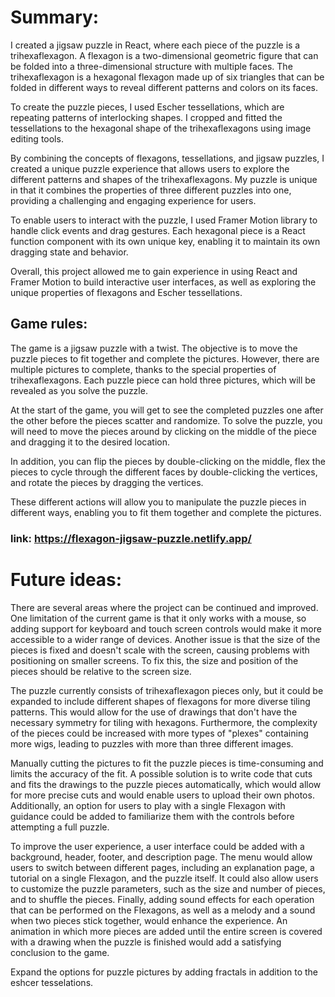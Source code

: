 # Summary:

I created a jigsaw puzzle in React, where each piece of the puzzle is a trihexaflexagon. 
A flexagon is a two-dimensional geometric figure that can be folded into a three-dimensional structure with multiple faces. 
The trihexaflexagon is a hexagonal flexagon made up of six triangles that can be folded in different ways to reveal different patterns and colors on its faces.

To create the puzzle pieces, I used Escher tessellations, which are repeating patterns of interlocking shapes. 
I cropped and fitted the tessellations to the hexagonal shape of the trihexaflexagons using image editing tools. 

By combining the concepts of flexagons, tessellations, and jigsaw puzzles, I created a unique puzzle experience that allows users to explore the different patterns and shapes of the trihexaflexagons.
My puzzle is unique in that it combines the properties of three different puzzles into one, providing a challenging and engaging experience for users.

To enable users to interact with the puzzle, I used Framer Motion library to handle click events and drag gestures. 
Each hexagonal piece is a React function component with its own unique key, enabling it to maintain its own dragging state and behavior.

Overall, this project allowed me to gain experience in using React and Framer Motion to build interactive user interfaces, as well as exploring the unique properties of flexagons and Escher tessellations. 


## Game rules:

The game is a jigsaw puzzle with a twist. 
The objective is to move the puzzle pieces to fit together and complete the pictures. 
However, there are multiple pictures to complete, thanks to the special properties of trihexaflexagons. 
Each puzzle piece can hold three pictures, which will be revealed as you solve the puzzle.

At the start of the game, you will get to see the completed puzzles one after the other before the pieces scatter and randomize. 
To solve the puzzle, you will need to move the pieces around by clicking on the middle of the piece and dragging it to the desired location.

In addition, you can flip the pieces by double-clicking on the middle, 
flex the pieces to cycle through the different faces by double-clicking the vertices, 
and rotate the pieces by dragging the vertices. 

These different actions will allow you to manipulate the puzzle pieces in different ways, enabling you to fit them together and complete the pictures.

### link: https://flexagon-jigsaw-puzzle.netlify.app/

# Future ideas:
There are several areas where the project can be continued and improved. One limitation of the current game is that it only works with a mouse, so adding support for keyboard and touch screen controls would make it more accessible to a wider range of devices. Another issue is that the size of the pieces is fixed and doesn't scale with the screen, causing problems with positioning on smaller screens. To fix this, the size and position of the pieces should be relative to the screen size.

The puzzle currently consists of trihexaflexagon pieces only, but it could be expanded to include different shapes of flexagons for more diverse tiling patterns. This would allow for the use of drawings that don't have the necessary symmetry for tiling with hexagons. Furthermore, the complexity of the pieces could be increased with more types of "plexes" containing more wigs, leading to puzzles with more than three different images.

Manually cutting the pictures to fit the puzzle pieces is time-consuming and limits the accuracy of the fit. A possible solution is to write code that cuts and fits the drawings to the puzzle pieces automatically, which would allow for more precise cuts and would enable users to upload their own photos. Additionally, an option for users to play with a single Flexagon with guidance could be added to familiarize them with the controls before attempting a full puzzle.

To improve the user experience, a user interface could be added with a background, header, footer, and description page. The menu would allow users to switch between different pages, including an explanation page, a tutorial on a single Flexagon, and the puzzle itself. It could also allow users to customize the puzzle parameters, such as the size and number of pieces, and to shuffle the pieces. Finally, adding sound effects for each operation that can be performed on the Flexagons, as well as a melody and a sound when two pieces stick together, would enhance the experience. An animation in which more pieces are added until the entire screen is covered with a drawing when the puzzle is finished would add a satisfying conclusion to the game.

Expand the options for puzzle pictures by adding fractals in addition to the eshcer tesselations.

